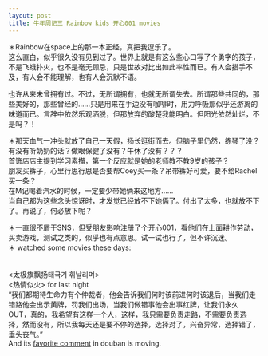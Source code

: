 ```yaml
---
layout: post
title: 牛年周记三 Rainbow kids 开心001 movies
---
```


<p>＊Rainbow在space上的那一本正经，真把我逗乐了。<br />
这么直白，似乎很久没有见到过了。世界上就是有这么些心口写了个勇字的孩子，不是飞蛾扑火，也不是毫无顾忌，只是世故对比出如此率性而已。有人会措手不及，有人会不能理解，也有人会沉默不语。</p>
<p>也许从来未曾拥有过。不过，无所谓拥有，也就无所谓失去。所谓那些共同的，那些美好的，那些曾经的……只是用来在手边没有咖啡时，用力呼吸那似乎还游离的味道而已。言辞中依然乐观洒脱，但那放弃的酸楚我能明白。但阳光依然灿烂，不是吗？！</p>
<p>＊那天血气一冲头就放了自己一天假，扬长逛街而去。但脑子里仍然，练琴了没？有没有听奶奶的话？做眼保健了没有？午休了没有？？？<br />
首饰店店主提到学习素描，第一个反应就是她的老师教不教9岁的孩子？<br />
朋友买裤子，心里行思行思是否要帮Coey买一条？吊带裤好可爱，要不给Rachel买一条？<br />
在M记喝着汽水的时候，一定要少带她俩来这地方……<br />
当自己都为这些念头惊讶时，才发觉已经放不下她俩了。付出了太多，也就放不下了。再说了，何必放下呢？</p>
<p>＊一直很不屑于SNS，但受朋友影响注册了个开心001，看他们在上面耕作劳动，买卖游戏，测试之类的，似乎也有点意思。试一试也行了，但不许沉迷。<br />
＊ watched some movies these days:<br />
<Rachel’s getting married><br />
<Bride Wars><br />
<太极旗飘扬태극기 휘날리며><br />
<热情似火> for last night<br />
“我们都期待生命力有个仲裁者，他会告诉我们何时该前进何时该退后，当我们走错路他会出示黄牌，罚我们出场，当我们做错事他会出事红牌，让我们永久OUT，真的，我希望有这样一个人，这样，我只需要负责走路，不需要负责选择，然而没有，所以我每天还是要不停的选择，选择对了，兴奋异常，选择错了，垂头丧气。”<br />
And its <a href="http://www.douban.com/review/1424907/">favorite comment</a> in douban is moving. </p>
